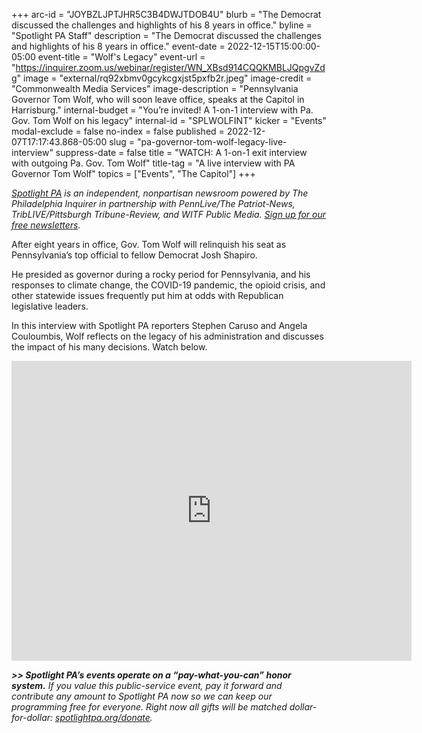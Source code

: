 +++
arc-id = "JOYBZLJPTJHR5C3B4DWJTDOB4U"
blurb = "The Democrat discussed the challenges and highlights of his 8 years in office."
byline = "Spotlight PA Staff"
description = "The Democrat discussed the challenges and highlights of his 8 years in office."
event-date = 2022-12-15T15:00:00-05:00
event-title = "Wolf's Legacy"
event-url = "https://inquirer.zoom.us/webinar/register/WN_XBsd914CQQKMBLJQpgvZdg"
image = "external/rq92xbmv0gcykcgxjst5pxfb2r.jpeg"
image-credit = "Commonwealth Media Services"
image-description = "Pennsylvania Governor Tom Wolf, who will soon leave office, speaks at the Capitol in Harrisburg."
internal-budget = "You’re invited! A 1-on-1 interview with Pa. Gov. Tom Wolf on his legacy"
internal-id = "SPLWOLFINT"
kicker = "Events"
modal-exclude = false
no-index = false
published = 2022-12-07T17:17:43.868-05:00
slug = "pa-governor-tom-wolf-legacy-live-interview"
suppress-date = false
title = "WATCH: A 1-on-1 exit interview with outgoing Pa. Gov. Tom Wolf"
title-tag = "A live interview with PA Governor Tom Wolf"
topics = ["Events", "The Capitol"]
+++

<a href="https://www.spotlightpa.org/"><i>Spotlight PA</i></a><i> is an independent, nonpartisan newsroom powered by The Philadelphia Inquirer in partnership with PennLive/The Patriot-News, TribLIVE/Pittsburgh Tribune-Review, and WITF Public Media. </i><a href="https://www.spotlightpa.org/newsletters"><i>Sign up for our free newsletters</i></a><i>.</i>

After eight years in office, Gov. Tom Wolf will relinquish his seat as Pennsylvania’s top official to fellow Democrat Josh Shapiro.

He presided as governor during a rocky period for Pennsylvania, and his responses to climate change, the COVID-19 pandemic, the opioid crisis, and other statewide issues frequently put him at odds with Republican legislative leaders.

In this interview with Spotlight PA reporters Stephen Caruso and Angela Couloumbis, Wolf reflects on the legacy of his administration and discusses the impact of his many decisions. Watch below.

<iframe src="https://player.vimeo.com/video/781879431?h=efdec2e2ca" width="640" height="480" frameborder="0" allow="autoplay; fullscreen; picture-in-picture" allowfullscreen></iframe>

<i><b>&gt;&gt; Spotlight PA’s events operate on a “pay-what-you-can” honor system.</b></i><i> If you value this public-service event, pay it forward and contribute any amount to Spotlight PA now so we can keep our programming free for everyone. Right now all gifts will be matched dollar-for-dollar: </i><a href="http://spotlightpa.org/donate"><i>spotlightpa.org/donate</i></a><i>.</i>
